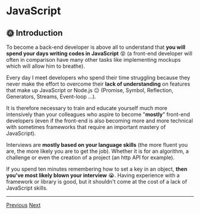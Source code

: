 # JavaScript

## 🌞 Introduction

To become a back-end developer is above all to understand that **you will spend your days writing codes in JavaScript** 😵 (a front-end developer will often in comparison have many other tasks like implementing mockups which will allow him to breathe).

Every day I meet developers who spend their time struggling because they never make the effort to overcome their **lack of understanding** on features that make up JavaScript or Node.js 😐 (Promise, Symbol, Reflection, Generators, Streams, Event-loop ...).

It is therefore necessary to train and educate yourself much more intensively than your colleagues who aspire to become "**mostly**" front-end developers (even if the front-end is also becoming more and more technical with sometimes frameworks that require an important mastery of JavaScript).

Interviews are **mostly based on your language skills** (the more fluent you are, the more likely you are to get the job). Whether it is for an algorithm, a challenge or even the creation of a project (an http API for example). 

If you spend ten minutes remembering how to set a key in an object, **then you've most likely blown your interview** 😭. Having experience with a framework or library is good, but it shouldn't come at the cost of a lack of JavaScript skills.

---

[Previous](../../README.md)
[Next](./reading.md)
